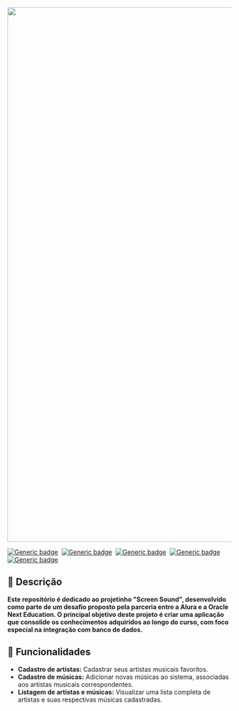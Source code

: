 <p align="center">
  <img src="https://github.com/jessiferreira/screensound/assets/121064773/d65759e5-6ab4-4558-8ac1-c9cd79acf91b" alt="imagem-alura" width="1200px">
</p>

[![Generic badge](https://img.shields.io/badge/Linguagem-Java-C2078F.svg)](https://shields.io/)&nbsp;
[![Generic badge](https://img.shields.io/badge/Dependência-Maven-C2078F.svg)](https://shields.io/)&nbsp;
[![Generic badge](https://img.shields.io/badge/Framework-Spring-C2078F.svg)](https://shields.io/)&nbsp;
[![Generic badge](https://img.shields.io/badge/IDE-IntelliJ_IDEA-C2078F.svg)](https://shields.io/)&nbsp; 
[![Generic badge](https://img.shields.io/badge/Status-Concluído-C2078F.svg)](https://shields.io/)&nbsp;

## 📖 Descrição
__Este repositório é dedicado ao projetinho __"Screen Sound"__, desenvolvido como parte de um desafio proposto pela parceria entre a Alura e a Oracle Next Education. O principal objetivo deste projeto é criar uma aplicação que consolide os conhecimentos adquiridos ao longo do curso, com foco especial na integração com banco de dados.__

## 🔧 Funcionalidades
- __Cadastro de artistas:__ Cadastrar seus artistas musicais favoritos.
- __Cadastro de músicas:__ Adicionar novas músicas ao sistema, associadas aos artistas musicais correspondentes.
- __Listagem de artistas e músicas:__ Visualizar uma lista completa de artistas e suas respectivas músicas cadastradas.
